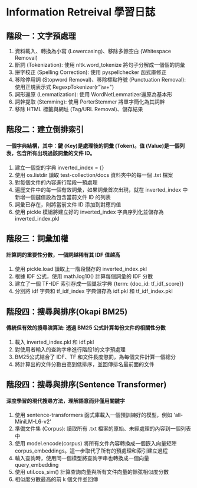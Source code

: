 # Information Retreival 學習日誌
## 階段一：文字預處理
1. 資料載入、轉換為小寫 (Lowercasing)、移除多餘空白 (Whitespace Removal)
1. 斷詞 (Tokenization): 使用 nltk.word_tokenize 將句子分解成一個個的詞彙
1. 拼字校正 (Spelling Correction): 使用 pyspellchecker 函式庫修正
1. 移除停用詞 (Stopword Removal)、移除標點符號 (Punctuation Removal): 使用正規表示式 RegexpTokenizer(r"\w+")
1. 詞形還原 (Lemmatization): 使用 WordNetLemmatizer還原為基本形
1. 詞幹提取 (Stemming): 使用 PorterStemmer 將單字簡化為其詞幹
1. 移除 HTML 標籤與網址 (Tag/URL Removal)、儲存結果

## 階段二：建立倒排索引
#### 一個字典結構，其中：鍵 (Key)是處理後的詞彙 (Token)。值 (Value)是一個列表，包含所有出現過該詞彙的文件 ID。
1. 建立一個空的字典 inverted_index = {}
1. 使用 os.listdir 讀取 test-collection/docs 資料夾中的每一個 .txt 檔案
1. 對每個文件的內容進行階段一預處理
1. 遍歷文件中的每一個有效詞彙，如果詞彙首次出現，就在 inverted_index 中新增一個鍵值設為包含當前文件 ID 的列表
1. 詞彙已存在，則將當前文件 ID 添加到對應的值
1. 使用 pickle 模組將建立好的 inverted_index 字典序列化並儲存為 inverted_index.pkl

## 階段三：詞彙加權
#### 計算詞的重要性分數，一個詞越稀有其 IDF 值越高
1. 使用 pickle.load 讀取上一階段儲存的 inverted_index.pkl
1. 根據 IDF 公式，使用 math.log10() 計算每個詞彙的 IDF 分數
1. 建立了一個 TF-IDF 索引存成一個巢狀字典 {term: {doc_id: tf_idf_score}}
1. 分別將 idf 字典和 tf_idf_index 字典儲存為 idf.pkl 和 tf_idf_index.pkl

## 階段四：搜尋與排序(Okapi BM25)
#### 傳統但有效的搜尋演算法: 透過 BM25 公式計算每份文件的相關性分數
1. 載入 inverted_index.pkl 和 idf.pkl
1. 對使用者輸入的查詢字串進行階段1的文字預處理
1. BM25公式結合了 IDF、TF 和文件長度懲罰，為每個文件計算一個總分
1. 將計算出的文件分數由高到低排序，並回傳排名最前面的文件

## 階段四：搜尋與排序(Sentence Transformer)
#### 深度學習的現代搜尋方法，理解語意而非僅用關鍵字
1. 使用 sentence-transformers 函式庫載入一個預訓練好的模型，例如 'all-MiniLM-L6-v2'
1. 準備文件集 (Corpus): 讀取所有 .txt 檔案的原始、未經處理的內容到一個列表中
1. 使用 model.encode(corpus) 將所有文件內容轉換成一個嵌入向量矩陣 corpus_embeddings。這一步取代了所有的預處理和索引建立過程
1. 輸入查詢時，使用同一個模型將查詢字串也轉換成一個向量 query_embedding
1. 使用 util.cos_sim() 計算查詢向量與所有文件向量的餘弦相似度分數
1. 相似度分數最高的前 k 個文件並回傳
